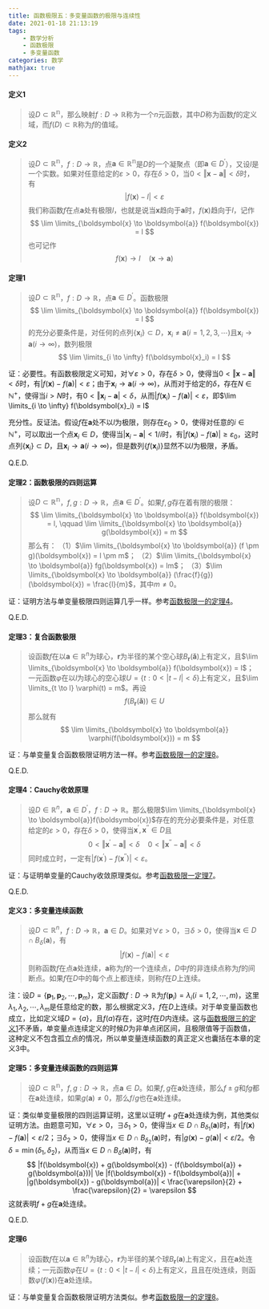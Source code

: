 ```yaml
---
title: 函数极限五：多变量函数的极限与连续性
date: 2021-01-18 21:13:19
tags:
    - 数学分析
    - 函数极限
    - 多变量函数
categories: 数学
mathjax: true
---
```


#### 定义1
> 设$D \subset \mathbb{R^n}$，那么映射$f: D \to \mathbb{R}$称为一个$n$元函数，其中$D$称为函数$f$的定义域，而$f(D) \subset \mathbb{R}$称为$f$的值域。

<!--more-->

#### 定义2
> 设$D \subset \mathbb{R^n}$，$f: D \to \mathbb{R}$，点$\boldsymbol{a} \in \mathbb{R^n}$是$D$的一个凝聚点（即$\boldsymbol{a} \in D^\prime$），又设$l$是一个实数。如果对任意给定的$\varepsilon > 0$，存在$\delta > 0$，当$0 < \Vert \boldsymbol{x} - \boldsymbol{a} \Vert < \delta$时，有
$$
    |f(\boldsymbol{x}) - l| < \varepsilon
$$
我们称函数$f$在点$\boldsymbol{a}$处有极限$l$，也就是说当$\boldsymbol{x}$趋向于$\boldsymbol{a}$时，$f(\boldsymbol{x})$趋向于$l$，记作
$$
    \lim \limits_{\boldsymbol{x} \to \boldsymbol{a}} f(\boldsymbol{x}) = l
$$
也可记作
$$
    f(\boldsymbol{x}) \to l \quad (\boldsymbol{x} \to \boldsymbol{a})
$$


#### 定理1
> 设$D \subset \mathbb{R^n}$，$f: D \to \mathbb{R}$，点$\boldsymbol{a} \in D^\prime$。函数极限
$$
    \lim \limits_{\boldsymbol{x} \to \boldsymbol{a}} f(\boldsymbol{x}) = l
$$
的充分必要条件是，对任何的点列$\{\boldsymbol{x}_i\} \subset D$，$\boldsymbol{x}_i \ne \boldsymbol{a} (i=1,2,3,\cdots)$且$\boldsymbol{x}_i \to \boldsymbol{a} (i \to \infty)$，数列极限
$$
    \lim \limits_{i \to \infty} f(\boldsymbol{x}_i) = l
$$

证：必要性。有函数极限定义可知，对$\forall \varepsilon > 0$，存在$\delta > 0$，使得当$0 < \Vert \boldsymbol{x} - \boldsymbol{a} \Vert < \delta$时，有$|f(\boldsymbol{x}) - f(\boldsymbol{a})| < \varepsilon$；由于$\boldsymbol{x}_i \to \boldsymbol{a} (i \to \infty)$，从而对于给定的$\delta$，存在$N \in \mathbb{N^+}$，使得当$i > N$时，有$0 < \Vert \boldsymbol{x}_i - \boldsymbol{a}| < \delta$，从而$|f(\boldsymbol{x}_i) - f(\boldsymbol{a})| < \varepsilon$，即$\lim \limits_{i \to \infty} f(\boldsymbol{x}_i) = l$

充分性。反证法。假设$f$在$\boldsymbol{a}$处不以$l$为极限，则存在$\varepsilon_0 > 0$，使得对任意的$i \in \mathbb{N^+}$，可以取出一个点$\boldsymbol{x}_i \in D$，使得当$|\boldsymbol{x}_i - \boldsymbol{a}| < 1/i$时，有$|f(\boldsymbol{x}_i) - f(\boldsymbol{a})| \ge \varepsilon_0$，这时点列$\{\boldsymbol{x}_i\} \subset D$，且$\boldsymbol{x}_i \to \boldsymbol{a} (i \to \infty)$，但是数列$\{f(\boldsymbol{x}_i)\}$显然不以$l$为极限，矛盾。

Q.E.D.


#### 定理2：函数极限的四则运算
> 设$D \subset \mathbb{R^n}$，$f,g: D \to \mathbb{R}$，点$\boldsymbol{a} \in D^\prime$。如果$f,g$存在着有限的极限：
$$
    \lim \limits_{\boldsymbol{x} \to \boldsymbol{a}} f(\boldsymbol{x}) = l, \qquad \lim \limits_{\boldsymbol{x} \to \boldsymbol{a}} g(\boldsymbol{x}) = m
$$
那么有：
（1）$\lim \limits_{\boldsymbol{x} \to \boldsymbol{a}} (f \pm g)(\boldsymbol{x}) = l \pm m$；
（2）$\lim \limits_{\boldsymbol{x} \to \boldsymbol{a}} fg(\boldsymbol{x}) = lm$；
（3）$\lim \limits_{\boldsymbol{x} \to \boldsymbol{a}} (\frac{f}{g})(\boldsymbol{x}) = \frac{l}{m}$，其中$m \ne 0$。

证：证明方法与单变量极限四则运算几乎一样。参考[函数极限一的定理4](https://gamersover.github.io/2020/11/17/函数极限1/#定理4：函数极限四则运算)。

Q.E.D.


#### 定理3：复合函数极限
> 设函数$f$在以$\boldsymbol{a} \in \mathbb{R}^n$为球心，$\boldsymbol{r}$为半径的某个空心球$B_{\boldsymbol{r}}(\boldsymbol{\check a})$上有定义，且$\lim \limits_{\boldsymbol{x} \to \boldsymbol{a}} f(\boldsymbol{x}) = l$；一元函数$\varphi$在以$l$为球心的空心球$U = \{t: 0<|t - l| < \delta \}$上有定义，且$\lim \limits_{t \to l} \varphi(t) = m$。再设
$$
    f(B_{\boldsymbol{r}}(\boldsymbol{\check a})) \in U
$$
那么就有
$$
    \lim \limits_{\boldsymbol{x} \to \boldsymbol{a}} \varphi(f(\boldsymbol{x})) = m
$$

证：与单变量复合函数极限证明方法一样。参考[函数极限一的定理8](https://gamersover.github.io/2020/11/17/函数极限1/#定理8)。

Q.E.D.


#### 定理4：Cauchy收敛原理
> 设$D \in \mathbb{R}^n$，$\boldsymbol{a} \in D^\prime$，$f: D \to \mathbb{R}$。那么极限$\lim \limits_{\boldsymbol{x} \to \boldsymbol{a}}f(\boldsymbol{x})$存在的充分必要条件是，对任意给定的$\varepsilon > 0$，存在$\delta > 0$，使得当$\boldsymbol{x}^\prime,\boldsymbol{x}^{\prime\prime} \in D$且
$$
    0 < \Vert \boldsymbol{x}^\prime - \boldsymbol{a} \Vert < \delta \quad 0 < \Vert \boldsymbol{x}^{\prime\prime} - \boldsymbol{a} \Vert < \delta
$$
同时成立时，一定有$|f(\boldsymbol{x}^\prime) - f(\boldsymbol{x}^{\prime\prime})| < \varepsilon$。

证：与证明单变量的Cauchy收敛原理类似。参考[函数极限一定理7](https://gamersover.github.io/2020/11/17/函数极限1/#定理7：Cauchy收敛原理)。

Q.E.D.

#### 定义3：多变量连续函数
> 设$D \subset \mathbb{R}^n$，$f: D \to \mathbb{R}$，$\boldsymbol{a} \in D$。如果对$\forall \varepsilon > 0$，$\exists \delta > 0$，使得当$\boldsymbol{x} \in D \cap B_\delta(\boldsymbol{a})$，有
$$
    |f(\boldsymbol{x}) - f(\boldsymbol{a})| < \varepsilon
$$
则称函数$f$在点$\boldsymbol{a}$处连续，$\boldsymbol{a}$称为$f$的一个连续点，$D$中$f$的非连续点称为$f$的间断点。如果$f$在$D$中的每个点上都连续，则称$f$在$D$上连续。


注：设$D=\{\boldsymbol{p}_1,\boldsymbol{p}_2,\cdots,\boldsymbol{p}_m \}$，定义函数$f: D \to \mathbb{R}$为$f(\boldsymbol{p}_i) = \lambda_i (i=1,2,\cdots,m)$，这里$\lambda_1,\lambda_2,\cdots,\lambda_m$是任意给定的数，那么根据定义3，$f$在$D$上连续。对于单变量函数也成立，比如定义域$D=\{a\}$，且$f(a)$存在，这时$f$在$D$内连续。这与[函数极限三的定义1](https://gamersover.github.io/2020/12/08/函数极限3/#定义1：某点连续)不矛盾，单变量点连续定义的时候$D$为非单点闭区间，且极限值等于函数值，这种定义不包含孤立点的情况，所以单变量连续函数的真正定义也囊括在本章的定义3中。


#### 定理5：多变量连续函数的四则运算
> 设$D \subset \mathbb{R^n}$，$f,g: D \to \mathbb{R}$，点$\boldsymbol{a} \in D$。如果$f,g$在$\boldsymbol{a}$处连续，那么$f \pm g$和$fg$都在$\boldsymbol{a}$处连续，如果$g(\boldsymbol{a}) \ne 0$，那么$f/g$也在$\boldsymbol{a}$处连续。

证：类似单变量极限的四则运算证明，这里以证明$f+g$在$\boldsymbol{a}$处连续为例，其他类似证明方法。由题意可知，$\forall \varepsilon > 0$，$\exists \delta_1 > 0$，使得当$x \in D \cap B_{\delta_1}(\boldsymbol{a})$时，有$|f(\boldsymbol{x}) - f(\boldsymbol{a})| < \varepsilon / 2$；$\exists \delta_2 > 0$，使得当$x \in D \cap B_{\delta_2}(\boldsymbol{a})$时，有$|g(\boldsymbol{x}) - g(\boldsymbol{a})| < \varepsilon / 2$。令$\delta = \min(\delta_1, \delta_2)$，从而当$x \in D \cap B_{\delta}(\boldsymbol{a})$时，有
$$
    |f(\boldsymbol{x}) + g(\boldsymbol{x}) - (f(\boldsymbol{a}) + g(\boldsymbol{a}))| \le |f(\boldsymbol{x}) - f(\boldsymbol{a})| + |g(\boldsymbol{x}) - g(\boldsymbol{a})| < \frac{\varepsilon}{2} + \frac{\varepsilon}{2} = \varepsilon
$$
这就表明$f+g$在$\boldsymbol{a}$处连续。

Q.E.D.


#### 定理6
> 设函数$f$在以$\boldsymbol{a} \in \mathbb{R}^n$为球心，$\boldsymbol{r}$为半径的某个球$B_{\boldsymbol{r}}(\boldsymbol{a})$上有定义，且在$\boldsymbol{a}$处连续；一元函数$\varphi$在$U = \{t: 0<|t - l| < \delta \}$上有定义，且且在$l$处连续，则函数$\varphi(f(\boldsymbol{x}))$在$\boldsymbol{a}$处连续。

证：与单变量复合函数极限证明方法类似。参考[函数极限一的定理8](https://gamersover.github.io/2020/11/17/函数极限1/#定理8)。

